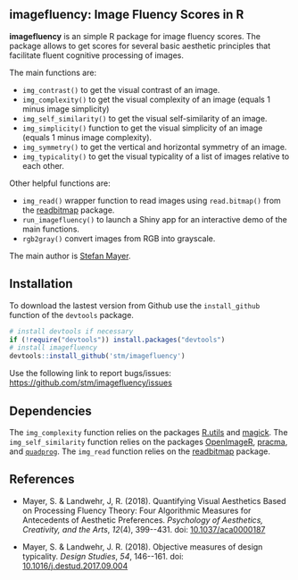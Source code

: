 ## imagefluency: Image Fluency Scores in R

**imagefluency** is an simple R package for image fluency scores. The
package allows to get scores for several basic aesthetic principles that
facilitate fluent cognitive processing of images.
    
The main functions are:

* `img_contrast()`  to get the visual contrast of an image.
* `img_complexity()`  to get the visual complexity of an image (equals
   1 minus image simplicity)
* `img_self_similarity()`  to get the visual self-similarity of an image.
* `img_simplicity()`  function to get the visual simplicity of an image (equals
   1 minus image complexity).
* `img_symmetry()`  to get the vertical and horizontal symmetry of an
   image.
* `img_typicality()`  to get the visual typicality of a list of images relative
   to each other.

Other helpful functions are:

* `img_read()`  wrapper function to read images using `read.bitmap()` from the
  [readbitmap](https://github.com/jefferis/readbitmap) package.
* `run_imagefluency()`  to launch a Shiny app for an interactive demo of the
   main functions.
* `rgb2gray()`  convert images from RGB into grayscale.


The main author is [Stefan Mayer](http://github.com/stm/).

## Installation

To download the lastest version from Github use the `install_github` function of the `devtools` package.
```r
# install devtools if necessary
if (!require("devtools")) install.packages("devtools")
# install imagefluency
devtools::install_github('stm/imagefluency')
```
Use the following link to report bugs/issues: <https://github.com/stm/imagefluency/issues>

## Dependencies
The `img_complexity` function relies on the packages [R.utils](https://cran.r-project.org/package=R.utils) and [magick](https://github.com/ropensci/magick). The `img_self_similarity` function relies on the packages [OpenImageR](https://github.com/mlampros/OpenImageR), [pracma](https://cran.r-project.org/package=pracma), and [`quadprog`](https://cran.r-project.org/package=quadprog). The `img_read` function relies on the [readbitmap](https://github.com/jefferis/readbitmap) package.

## References

* Mayer, S. & Landwehr, J, R. (2018). Quantifying Visual Aesthetics
Based on Processing Fluency Theory: Four Algorithmic Measures for
Antecedents of Aesthetic Preferences. *Psychology of Aesthetics,
Creativity, and the Arts*, *12*(4), 399--431. 
doi: [10.1037/aca0000187](https://doi.org/10.1037/aca0000187)

* Mayer, S. & Landwehr, J. R. (2018). Objective measures of design
typicality. *Design Studies*, *54*, 146--161.
doi: [10.1016/j.destud.2017.09.004](https://doi.org/10.1016/j.destud.2017.09.004)

